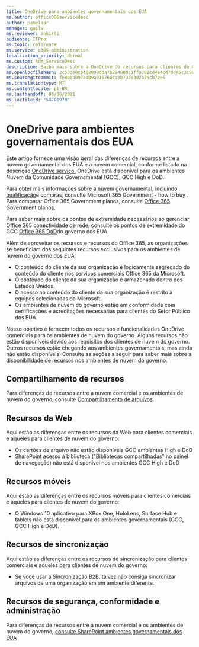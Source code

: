 ```yaml
---
title: OneDrive para ambientes governamentais dos EUA
ms.author: office365servicedesc
author: pamelaar
manager: gailw
ms.reviewer: ankirti
audience: ITPro
ms.topic: reference
ms.service: o365-administration
localization_priority: Normal
ms.custom: Adm_ServiceDesc
description: Saiba mais sobre a OneDrive de recursos para clientes de nuvem do governo dos EUA.
ms.openlocfilehash: 2c53de0cbf02090dda7b29468dc1ffa302cd4e4cd7dda5c3c99af6774880623a
ms.sourcegitcommit: fe808bb97ad09a91576aca8b733e3d2b75cb72e6
ms.translationtype: MT
ms.contentlocale: pt-BR
ms.lasthandoff: 08/06/2021
ms.locfileid: "54701970"
---
```

# <a name="onedrive-for-us-government-environments"></a>OneDrive para ambientes governamentais dos EUA

Este artigo fornece uma visão geral das diferenças de recursos entre a nuvem governamental dos EUA e a nuvem comercial, conforme listado na descrição [OneDrive serviço.](../../onedrive-for-business-service-description.md) OneDrive está disponível para os ambientes Nuvem da Comunidade Governamental (GCC), GCC High e DoD. 

Para obter mais informações sobre a nuvem governamental, incluindo [qualificação](./microsoft-365-government-how-to-buy.md)e compras, consulte Microsoft 365 Government - how to buy . Para comparar Office 365 Government planos, consulte [Office 365 Government planos](https://www.microsoft.com/microsoft-365/government/compare-office-365-government-plans?rtc=1#EligibilityRequirements).

Para saber mais sobre os pontos de extremidade necessários ao gerenciar [Office 365](/office365/enterprise/office-365-u-s-government-gcc-high-endpoints#sharepoint-online-and-onedrive-for-business) conectividade de rede, consulte os pontos de extremidade do GCC [Office 365 DoD](/office365/enterprise/office-365-u-s-government-dod-endpoints#sharepoint-online-and-onedrive-for-business)do governo dos EUA.

Além de aproveitar os recursos e recursos do Office 365, as organizações se beneficiam dos seguintes recursos exclusivos para os ambientes de nuvem do governo dos EUA:

-   O conteúdo do cliente da sua organização é logicamente segregado do conteúdo do cliente nos serviços comerciais Office 365 da Microsoft.
-   O conteúdo do cliente da sua organização é armazenado dentro dos Estados Unidos.
-   O acesso ao conteúdo do cliente da sua organização é restrito à equipes selecionadas da Microsoft.
-   Os ambientes de nuvem do governo estão em conformidade com certificações e acreditações necessárias para clientes do Setor Público dos EUA.

Nosso objetivo é fornecer todos os recursos e funcionalidades OneDrive comerciais para os ambientes de nuvem do governo. Alguns recursos não estão disponíveis devido aos requisitos dos clientes de nuvem do governo. Outros recursos estão chegando aos ambientes governamentais, mas ainda não estão disponíveis. Consulte as seções a seguir para saber mais sobre a disponibilidade de recursos nos ambientes de nuvem do governo.

## <a name="sharing-features"></a>Compartilhamento de recursos

Para diferenças de recursos entre a nuvem comercial e os ambientes de nuvem do governo, consulte [Compartilhamento de arquivos](./gcc-high-and-dod.md#file-sharing).

## <a name="web-features"></a>Recursos da Web

Aqui estão as diferenças entre os recursos da Web para clientes comerciais e aqueles para clientes de nuvem do governo:

- Os cartões de arquivo não estão disponíveis GCC ambientes High e DoD
- SharePoint acesso à biblioteca ("Bibliotecas compartilhadas" no painel de navegação) não está disponível nos ambientes GCC High e DoD

## <a name="mobile-features"></a>Recursos móveis

Aqui estão as diferenças entre os recursos móveis para clientes comerciais e aqueles para clientes de nuvem do governo:

- O Windows 10 aplicativo para XBox One, HoloLens, Surface Hub e tablets não está disponível para os ambientes governamentais (GCC, GCC High e DoD).

## <a name="sync-features"></a>Recursos de sincronização

Aqui estão as diferenças entre os recursos de sincronização para clientes comerciais e aqueles para clientes de nuvem do governo:

- Se você usar a Sincronização B2B, talvez não consiga sincronizar arquivos de uma organização em um ambiente diferente.

## <a name="security-compliance-and-administration-features"></a>Recursos de segurança, conformidade e administração

Para diferenças de recursos entre a nuvem comercial e os ambientes de nuvem do governo, [consulte SharePoint ambientes governamentais dos EUA](sharepoint.md)